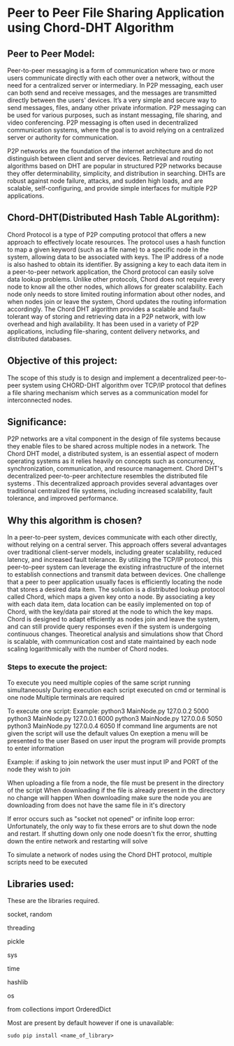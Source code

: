 # Peer to Peer File Sharing Application using Chord-DHT Algorithm

## Peer to Peer Model:

Peer-to-peer messaging is a form of communication where two or more users communicate directly with each other over a network, without the need for a centralized server or intermediary. In P2P messaging, each user can both send and receive messages, and the messages are transmitted directly between the users' devices. It’s a very simple and secure way to send messages, files, andany other private information. P2P messaging can be used for various purposes, such as instant messaging, file sharing, and video conferencing. P2P messaging is often used in decentralized communication systems, where the goal is to avoid relying on a centralized server or authority  for communication.

P2P networks are the foundation of the internet architecture and do not distinguish between client and server devices. Retrieval and routing algorithms based on DHT are popular in structured P2P networks because they offer determinability, simplicity, and distribution in searching. DHTs are robust against node failure, attacks, and sudden high loads, and are scalable, self-configuring, and provide simple interfaces for multiple P2P applications.

## Chord-DHT(Distributed Hash Table ALgorithm):

Chord Protocol is a type of P2P computing protocol that offers a new approach to effectively locate resources. The protocol uses a hash function to map a given keyword (such as a file name) to a specific node in the system, allowing data to be associated with keys. The IP address of a node is also hashed to obtain its identifier. By assigning a key to each data item in a peer-to-peer network application, the Chord protocol can easily solve data lookup problems. Unlike other protocols, Chord does not require every node to know all the other nodes, which allows for greater scalability. Each node only needs to store limited routing information about other nodes, and when nodes join or leave the system, Chord updates the routing information accordingly.
The Chord DHT algorithm provides a scalable and fault-tolerant way of storing and retrieving data in a P2P network, with low overhead and high availability. It has been used in a variety of P2P applications, including file-sharing, content delivery networks, and distributed databases.

## Objective of this project:

The scope of this study is to design and implement a decentralized peer-to-peer system using CHORD-DHT algorithm over TCP/IP protocol that defínes a file sharing mechanism which serves as a communication model for interconnected nodes.

## Significance:

P2P networks are a vital component in the design of file systems because they enable files to be shared across multiple nodes in a network. The Chord DHT model, a distributed system, is an essential aspect of modern operating systems as it relies heavily on concepts such as concurrency, synchronization, communication, and resource management. Chord DHT's decentralized peer-to-peer architecture resembles the distributed file systems . This decentralized approach provides several advantages over traditional centralized file systems, including increased scalability, fault tolerance, and improved performance.

## Why this algorithm is chosen?

In a peer-to-peer system, devices communicate with each other directly, without relying on a central server. This approach offers several advantages over traditional client-server models, including greater scalability, reduced latency, and increased fault tolerance. By utilizing the TCP/IP protocol, this peer-to-peer system can leverage the existing infrastructure of the internet to establish connections and transmit data between devices. One challenge that a peer to peer application usually faces is efficiently locating the node that stores a desired data item. The solution is a distributed lookup protocol called Chord, which maps a given key onto a node. By associating a key with each data item, data location can be easily implemented on top of Chord, with the key/data pair stored at the node to which the key maps. Chord is designed to adapt efficiently as nodes join and leave the system, and can still provide query responses even if the system is undergoing continuous changes. Theoretical analysis and simulations show that Chord is scalable, with communication cost and state maintained by each node scaling logarithmically with the number of Chord nodes.

### Steps to execute the project:

To execute you need multiple copies of the same script running simultaneously
During execution each script executed on cmd or terminal is one node
Multiple terminals are required

To execute one script:
Example: python3 MainNode.py 127.0.0.2 5000
	   python3 MainNode.py 127.0.0.1 6000
	   python3 MainNode.py 127.0.0.6 5050
	   python3 MainNode.py 127.0.0.4 6050
If command line arguments are not given the script will use the default values
On exeption a menu will be presented to the user 
Based on user input the program will provide prompts to enter information

Example: if asking to join network the user must input IP and PORT of the node they wish to join

When uploading a file from a node, the file must be present in the directory of the script
When downloading if the file is already present in the directory no change will happen
When downloading make sure the node you are downloading from does not have the same file in it's directory

If error occurs such as "socket not opened" or infinite loop error:
Unfortunately, the only way to fix these errors are to shut down the node and restart. 
If shutting down only one node doesn't fix the error, shutting down the entire network and restarting will solve

To simulate a network of nodes using the Chord DHT protocol, multiple scripts need to be executed


## Libraries used:

These are the libraries required.
 
 socket, random
 
 threading
 
 pickle
 
 sys
 
 time
 
 hashlib
 
 os
 
 from collections import OrderedDict
 
 Most are present by default however if one is unavailable:
 
`sudo pip install <name_of_library>`


